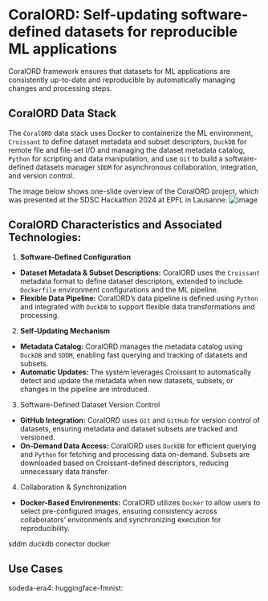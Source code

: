 # CoralORD: Self-updating software-defined datasets for reproducible ML applications

CoralORD framework ensures that datasets for ML applications are consistently up-to-date and reproducible by automatically managing changes and processing steps.

## CoralORD Data Stack
The `CoralORD` data stack uses Docker to containerize the ML environment, `Croissant` to define dataset metadata and subset descriptors, `DuckDB` for remote file and file-set I/O and managing the dataset metadata catalog, `Python` for scripting and data manipulation, and use `Git` to build a software-defined datasets manager `SDDM` for asynchronous collaboration, integration, and version control. 

The image below shows one-slide overview of the CoralORD project, which was presented at the SDSC Hackathon 2024 at EPFL in Lausanne.
![image](https://github.com/user-attachments/assets/4807fe38-080b-4587-8864-550fc10f6ece)
 
## CoralORD Characteristics and Associated Technologies:
1. **Software-Defined Configuration**
- **Dataset Metadata & Subset Descriptions:** CoralORD uses the `Croissant` metadata format to define dataset descriptors, extended to include `Dockerfile` environment configurations and the ML pipeline.
- **Flexible Data Pipeline:** CoralORD’s data pipeline is defined using `Python` and integrated with `DuckDB` to support flexible data transformations and processing.

2. **Self-Updating Mechanism**
- **Metadata Catalog:** CoralORD manages the metadata catalog using `DuckDB` and `SDDM`, enabling fast querying and tracking of datasets and subsets.
- **Automatic Updates:** The system leverages Croissant to automatically detect and update the metadata when new datasets, subsets, or changes in the pipeline are introduced.

3. Software-Defined Dataset Version Control
- **GitHub Integration:** CoralORD uses `Git` and `GitHub` for version control of datasets, ensuring metadata and dataset subsets are tracked and versioned.
- **On-Demand Data Access:** CoralORD uses `DuckDB` for efficient querying and `Python` for fetching and processing data on-demand. Subsets are downloaded based on Croissant-defined descriptors, reducing unnecessary data transfer.

4. Collaboration & Synchronization
- **Docker-Based Environments:** CoralORD utilizes `Docker` to allow users to select pre-configured images, ensuring consistency across collaborators’ environments and synchronizing execution for reproducibility.


sddm
duckdb conector
docker


## Use Cases
sodeda-era4:
huggingface-fmnist: 
